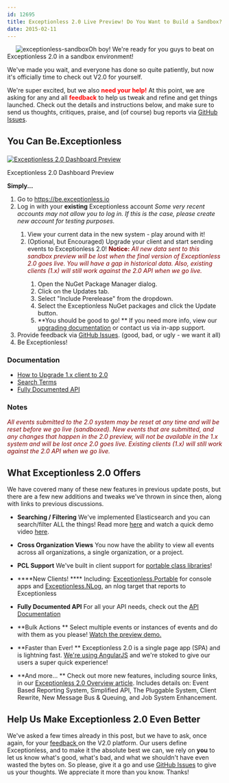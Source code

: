 ```yaml
---
id: 12695
title: Exceptionless 2.0 Live Preview! Do You Want to Build a Sandbox?
date: 2015-02-11
---
```

<img loading="lazy" class="alignright size-full wp-image-12697" style="margin-left: 20px;" src="/assets/img/news/exceptionless-sandbox.png" alt="exceptionless-sandbox" width="174" height="155" data-id="12697" />Oh boy! We're ready for you guys to beat on Exceptionless 2.0 in a sandbox environment!

We've made you wait, and everyone has done so quite patiently, but now it's officially time to check out V2.0 for yourself.

We're super excited, but we also <span style="color: #ff0000;">**need your help!**</span> At this point, we are asking for any and all <span style="color: #ff0000;">**feedback** </span>to help us tweak and refine and get things launched. Check out the details and instructions below, and make sure to send us thoughts, critiques, praise, and (of course) bug reports via <a title="Exceptionless GitHub Issues" href="https://github.com/exceptionless/Exceptionless/issues/new" target="_blank">GitHub Issues</a>.<!--more-->

## You Can Be.Exceptionless<figure id="attachment_12699" class="thumbnail wp-caption alignright" style="width: 300px">

<a href="/assets/img/news/sandbox-preview.jpg" rel="attachment wp-att-12699"><img loading="lazy" class="wp-image-12699 size-medium" src="/assets/sandbox-preview-300x183.jpg" alt="Exceptionless 2.0 Dashboard Preview" width="300" height="183" data-id="12699" srcset="/assets/sandbox-preview-300x183.jpg 300w, /assets/sandbox-preview-1024x623.jpg 1024w, /assets/sandbox-preview.jpg 1280w" sizes="(max-width: 300px) 100vw, 300px" /></a><figcaption class="caption wp-caption-text">Exceptionless 2.0 Dashboard Preview</figcaption></figure>

**Simply...**

  1. Go to <a title="Exceptionless 2.0 Sandbox" href="https://be.exceptionless.io" target="_blank">https://be.exceptionless.io</a>
  2. Log in with your **existing** Exceptionless account
    _Some very recent accounts may not allow you to log in. If this is the case, please create new account for testing purposes._</p>
      1. View your current data in the new system - play around with it!
      2. (Optional, but Encouraged) Upgrade your client and start sending events to Exceptionless 2.0!
        <span style="color: #800000;">**Notice:** <em>All new data sent to this sandbox preview will be lost when the final version of Exceptionless 2.0 goes live. You will have a gap in historical data. Also, existing clients (1.x) will still work against the 2.0 API when we go live.</em></span></p>
          1. Open the NuGet Package Manager dialog.
          2. Click on the Updates tab.
          3. Select "Include Prerelease" from the dropdown.
          4. Select the Exceptionless NuGet packages and click the Update button.
          5. **You should be good to go!
** If you need more info, view our <a title="Upgrading Exceptionless" href="http://docs.exceptionless.com/contents/upgrading/" target="_blank">upgrading documentation</a> or contact us via in-app support.
  3. Provide feedback via <a title="Exceptionless Github Issues" href="https://github.com/exceptionless/Exceptionless/issues/new" target="_blank">GitHub Issues</a>. (good, bad, or ugly - we want it all)
  4. Be Exceptionless!

### Documentation

* <a title="Exceptionless 2.0 Upgrade Instructions" href="http://docs.exceptionless.com/contents/upgrading/" target="_blank">How to Upgrade 1.x client to 2.0</a>
* <a title="Search Terms" href="http://docs.exceptionless.com/contents/search/" target="_blank">Search Terms</a>
* <a title="Exceptionless API Documentation" href="https://api.exceptionless.io/docs/index" target="_blank">Fully Documented API</a>

### Notes

<span style="color: #800000;"><em>All events submitted to the 2.0 system may be reset at any time and will be reset before we go live (sandboxed). New events that are submitted, and any changes that happen in the 2.0 preview, will not be available in the 1.x system and will be lost once 2.0 goes live. Existing clients (1.x) will still work against the 2.0 API when we go live.</em></span>

## What Exceptionless 2.0 Offers

We have covered many of these new features in previous update posts, but there are a few new additions and tweaks we've thrown in since then, along with links to previous discussions.

* **Searching / Filtering**
    We've implemented Elasticsearch and you can search/filter ALL the things! Read more <a title="Exceptionless 2.0 Elasticsearch" href="/making-move-elastic-search-exceptionless-2-0/" target="_blank">here</a> and watch a quick demo video <a title="Exceptionless Search Filters" href="/filter-your-exceptions-video-demo/" target="_blank">here</a>.

* **Cross Organization Views**
    You now have the ability to view all events across all organizations, a single organization, or a project.

* **PCL Support**
    We've built in client support for <a title="Exceptionless.Portable" href="https://www.nuget.org/packages/exceptionless.portable" target="_blank">portable class libraries</a>!

* ****New Clients!
**** Including: <a title="Exceptionless.Portable" href="https://www.nuget.org/packages/exceptionless.portable" target="_blank">Exceptionless.Portable</a> for console apps and <a title="Exceptionless NLOG Client" href="http://www.nuget.org/packages/exceptionless.nlog" target="_blank">Exceptionless.NLog</a>, an nlog target that reports to Exceptionless

* **Fully Documented API**
    For all your API needs, check out the <a title="Exceptionless API Documentation" href="https://api.exceptionless.io/docs/index" target="_blank">API Documentation</a>
* **Bulk Actions
** Select multiple events or instances of events and do with them as you please! <a title="Exceptionless 2.0 Bulk Actions" href="/bulk-actions-sneak-peak-exceptionless-2-0-video/" target="_blank">Watch the preview demo.</a>

* **Faster than Ever!
** Exceptionless 2.0 is a single page app (SPA) and is lightning fast. <a title="Exceptionless 2.0 AngularJS" href="/angularjs-exceptionless-2-0/" target="_blank">We're using AngularJS</a> and we're stoked to give our users a super quick experience!

* **And more...
** Check out more new features, including source links, in our <a title="Exceptionless 2.0 Overview" href="/upcoming-exceptionless-version-2-0-overview-review/" target="_blank">Exceptionless 2.0 Overview article</a>. Includes details on: Event Based Reporting System, Simplified API, The Pluggable System, Client Rewrite, New Message Bus & Queuing, and Job System Enhancement.

## Help Us Make Exceptionless 2.0 Even Better

We've asked a few times already in this post, but we have to ask, once again, for your <a href="https://github.com/exceptionless/Exceptionless/issues/new" target="_blank">feedback </a>on the V2.0 platform. Our users define Exceptionless, and to make it the absolute best we can, we rely on **you** to let us know what's good, what's bad, and what we shouldn't have even wasted the bytes on. So please, give it a go and use <a href="https://github.com/exceptionless/Exceptionless/issues/new" target="_blank">GitHub Issues</a> to give us your thoughts. We appreciate it more than you know. Thanks!


